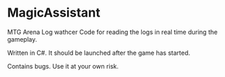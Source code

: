 # MagicAssistant

MTG Arena Log wathcer Code for reading the logs in real time during the gameplay.

Written in C#. It should be launched after the game has started.

Contains bugs. Use it at your own risk.

